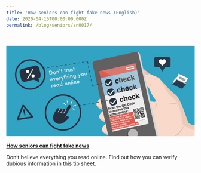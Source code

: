 ```yaml
---
title: 'How seniors can fight fake news (English)'
date: 2020-04-15T00:00:00.000Z
permalink: /blog/seniors/sn0017/

---
```



![](../../../images/seniors-fake-news.JPG)

**[How seniors can fight fake news](/infographic/Infog-1-Marcus-Chin-English-FINAL-002.pdf)**

Don’t believe everything you read online. Find out how you can verify dubious information in this tip sheet.   

